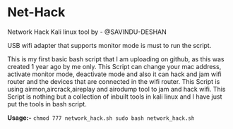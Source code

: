 # Net-Hack
Network Hack                                Kali linux tool by - @SAVINDU-DESHAN


USB wifi adapter that supports monitor mode is must to run the script.

This is my first basic bash script that I am uploading on github, as this was created 1 year ago by me only. This Script can change your mac address, activate monitor mode, deactivate mode and also it can hack and jam wifi router and the devices that are connected in the wifi router. This Script is using airmon,aircrack,aireplay and airodump tool to jam and hack wifi. This Script is nothing but a collection of inbuilt tools in kali linux and I have just put the tools in bash script.

**Usage:-** `chmod 777 network_hack.sh sudo bash network_hack.sh`
